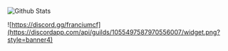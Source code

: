 ![Github Stats](https://github-readme-stats.vercel.app/api?username=AquaNot&count_private=false&show_icons=true&include_all_commits=true)

![https://discord.gg/franciumcf](https://discordapp.com/api/guilds/1055497587970556007/widget.png?style=banner4)
